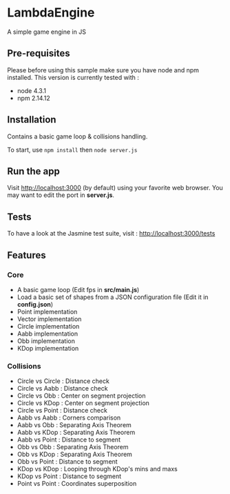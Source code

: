 # LambdaEngine
A simple game engine in JS

## Pre-requisites
Please before using this sample make sure you have node and npm installed.
This version is currently tested with :
  * node 4.3.1
  * npm 2.14.12

## Installation
Contains a basic game loop & collisions handling.

To start, use `npm install` then `node server.js`

## Run the app
Visit <http://localhost:3000> (by default) using your favorite web browser.
You may want to edit the port in **server.js**.

## Tests
To have a look at the Jasmine test suite, visit : <http://localhost:3000/tests>

## Features
### Core
* A basic game loop (Edit fps in **src/main.js**)
* Load a basic set of shapes from a JSON configuration file (Edit it in **config.json**)
* Point implementation
* Vector implementation
* Circle implementation
* Aabb implementation
* Obb implementation
* KDop implementation

### Collisions
* Circle vs Circle : Distance check
* Circle vs Aabb : Distance check
* Circle vs Obb : Center on segment projection
* Circle vs KDop : Center on segment projection
* Circle vs Point : Distance check
* Aabb vs Aabb : Corners comparison
* Aabb vs Obb : Separating Axis Theorem
* Aabb vs KDop : Separating Axis Theorem
* Aabb vs Point : Distance to segment
* Obb vs Obb : Separating Axis Theorem
* Obb vs KDop : Separating Axis Theorem
* Obb vs Point : Distance to segment
* KDop vs KDop : Looping through KDop's mins and maxs
* KDop vs Point : Distance to segment
* Point vs Point : Coordinates superposition
